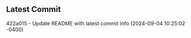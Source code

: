 
## Latest Commit
422a015 - Update README with latest commit info (2024-09-04 10:25:02 -0400) <Yunxi-Zhou>
